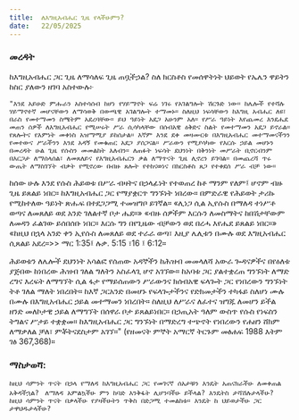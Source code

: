 ```yaml
---
title:  ለእግዚአብሔር ጊዜ የላችሁምን?
date:   22/05/2025
---
```


### መረዳት 

ከእግዚአብሔር ጋር  ጊዜ ለማሳለፍ ጊዜ ጠቧችኃል? ስለ ክርስቶስ የመሰዋትነት ህይወት የኤሌን ዋይትን ከስር ያለውን ዘገባ አስተውሉ፦

    "እንደ አይሁድ ምሑራን አስተሳሰብ ከሆነ የሃይማኖት ፍሬ ነገሩ የአገልግሎት ሽርጉድ ነው። ከሌሎች የተሻሉ ሃይማኖተኛ መሆናቸውን ለማሳወቅ በውጫዊ አገልግሎት ተማመኑ። ስለዚህ ነፍሳቸውን ከእግዚ አብሔር ለዩ፣ በራስ የመተማመን ስሜትም አደረባቸው። ይህ ዓይነት አደጋ አሁንም አለ። የሥራ ዓይነት እየጨመረ እንደሔደ መጠን ሰዎች ለእግዚአብሔር የሚሠሩት ሥራ ሲሳካላቸው በሰብአዊ ዕቅድና ስልት የመተማመን አደጋ ይኖራል። የጸሎትና የእምነት መቀነስ አዝማሚያ ይከሰታል። እኛም እንደ ደቀ መዛሙርቱ በእግዚአብሔር መተማመናችንን የመተውና ሥራችንን እንደ አዳኝ የመቁጠር አደጋ ያሰጋናል። ሥራውን የሚያሳካው የእርሱ ኃይል መሆኑን በመረዳት ሁል ጊዜ የሱስን መመልከት እለብን። ለጠፉት ነፍሳት ደህንነት በቅንነት መሥራት ቢኖርብንም በእርጋታ ለማሰላሰል፣ ለመጸለይና የእግዚአብሔርን ቃል ለማጥናት ጊዜ ሊኖረን ይገባል። በመጨረሻ ጥሩ ውጤት ለማስገኘት ብቃት የሚኖረው በብዙ ጸሎት የተከናወነና በክርስቶስ ጸጋ የተቀደሰ ሥራ ብቻ ነው።

 
ከሰው ሁሉ እንደ የሱስ ሕይወቱ በሥራ ብዛትና በኃላፊነት የተወጠረ ከቶ ማንም የለም፤ ሆኖም ብዙ ጊዜ ይጸልይ ነበር። ከእግዚአብሔር ጋር የማያቋርጥ ግንኙነት ነበረው። በምድራዊ የሕይወት ታሪኩ የሚከተለው ዓይነት ጽሑፍ በተደጋጋሚ ተመዝግቦ ይገኛል። «ሊነጋ ሲል ኢየሱስ በማለዳ ተነሥቶ ወጣና ለመጸለይ ወደ አንድ ገለልተኛ ቦታ ሔደ።» «ብዙ ሰዎችም እርሱን ለመስማትና ከበሽታቸውም ለመዳን ፈልገው ይሰበሰቡ ነበር። እርሱ ግን በየጊዜው ብቻውን ወደ በረሓ እየሔደ ይጸልይ ነበር።» «ከዚህ በኋላ አንድ ቀን ኢየሱስ ለመጸለይ ወደ ተራራ ወጣ፣ እዚያ ሌሊቱን በሙሉ ወደ እግዚአብሔር ሲጸልይ አደረ።>> ማር 1:35፤ ሉቃ. 5:15 ፣16 ፤ 6:12።
 
ሕይወቱን ለሌሎች ደህንነት አሳልፎ የሰጠው አዳኞችን ከሕዝብ መመላለሻ አውራ ጐዳናዎችና በየዕለቱ ያጅበው ከነበረው ሕዝብ ገለል ግለትን አስፈላጊ ሆኖ አገኘው። ከአባቱ ጋር ያልተቋረጠ ግንኙነት ለማድ ረግና እረፍት ለማግኘት ሲል ፋታ የማይሰጠውን ሥራውንና ክሰብአዊ ፍላጐት ጋር የነበረውን ግንኙነት ትቶ ገለል ማለት ነበረበት። ከእኛ ጋርአንድ በመሆኑ የፍላጐታችንና የድክመታችን ተካፋይ ስለሆነ ሙሉ በሙሉ በእግዚአብሔር ኃይል መተማመን ነበረበት። ስለዚህ ለሥራና ለፈተና ዝግጁ ለመሆን ይችል ዘንድ መለኮታዊ ኃይል ለማግኘት በሰዋራ ቦታ ይጸልይነበር። በኃጢአት ዓለም ውስጥ የሱስ የነፍስን ትግልና ሥታይ ተቋቋመ። ከእግዚአብሔር ጋር ግንኙነት በማድረግ ተጭኖት የነበረውን የሐዘን ሸክም ለማቃለል ቻለ፣ ምቾትናደስታም አገኘ።" (የዘመናት ምኞት አማርኛ ትርጉም  መፅሐፍ 1988 እትም ገፅ 367,368)።
 
### ማስታወሻ:

`ከዚህ ሳምንት ጥናት በኃላ የማለዳ ከእግዚአብሔር ጋር የመገናኛ ሰአታቹን እንዴት አጠናክራችሁ ለመቀጠል አቅዳችኋል?
`
`ለማለዳ አምልኳችሁ ምን ከባድ እንቅፋት ሊሆንባችሁ ይችላል? እንዴትስ ታሻሽሉታላችሁ?
`
`ከዚህ ሳምንት ጥናት በቃላችሁ የያዛችሁትን ጥቅስ በድጋሚ ተመልከቱ። እንዴት ከ ህይወታችሁ ጋር ታዋህዱታላችሁ?
`
